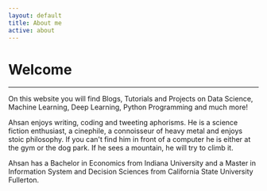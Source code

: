 ```yaml
---
layout: default
title: About me
active: about
---
```


<p><h1>Welcome</h1></p>

___


On this website you will find Blogs, Tutorials and Projects on Data Science, Machine Learning, Deep Learning, Python Programming and much more!

Ahsan enjoys writing, coding and tweeting aphorisms. He is a science fiction enthusiast, a cinephile, a connoisseur of heavy metal and enjoys stoic philosophy. If you can't find him in front of a computer he is either at the gym or the dog park. If he sees a mountain, he will try to climb it.

Ahsan has a Bachelor in Economics from Indiana University and a Master in Information System and Decision Sciences from California State University Fullerton.
 





